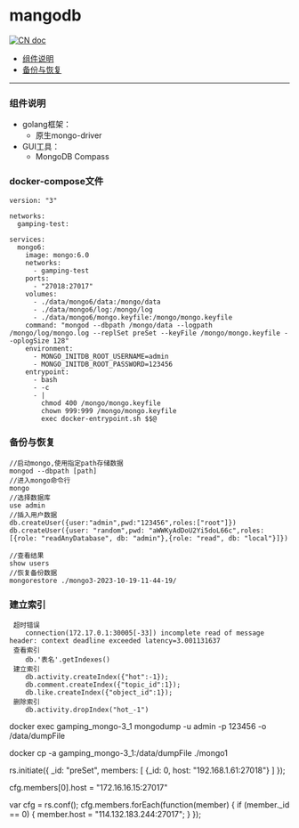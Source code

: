 # mangodb

[![CN doc](https://img.shields.io/badge/文档-中文版-blue.svg)](mongo)

- [组件说明](#组件说明)
- [备份与恢复](#备份与恢复)

---

### 组件说明
*  golang框架：
   * 原生mongo-driver
*  GUI工具：
   * MongoDB Compass
### docker-compose文件
~~~
version: "3"

networks:
  gamping-test:

services:
  mongo6:
    image: mongo:6.0
    networks:
      - gamping-test
    ports:
      - "27018:27017"
    volumes:
      - ./data/mongo6/data:/mongo/data
      - ./data/mongo6/log:/mongo/log
      - ./data/mongo6/mongo.keyfile:/mongo/mongo.keyfile
    command: "mongod --dbpath /mongo/data --logpath /mongo/log/mongo.log --replSet preSet --keyFile /mongo/mongo.keyfile --oplogSize 128"
    environment:
      - MONGO_INITDB_ROOT_USERNAME=admin
      - MONGO_INITDB_ROOT_PASSWORD=123456
    entrypoint:
      - bash
      - -c
      - |
        chmod 400 /mongo/mongo.keyfile
        chown 999:999 /mongo/mongo.keyfile
        exec docker-entrypoint.sh $$@
~~~
### 备份与恢复
~~~
//启动mongo,使用指定path存储数据
mongod --dbpath [path]
//进入mongo命令行
mongo
//选择数据库
use admin
//插入用户数据
db.createUser({user:"admin",pwd:"123456",roles:["root"]})
db.createUser({user: "random",pwd: "aWWKyAdDoU2Yi5doL66c",roles:[{role: "readAnyDatabase", db: "admin"},{role: "read", db: "local"}]})

//查看结果
show users
//恢复备份数据
mongorestore ./mongo3-2023-10-19-11-44-19/
~~~
### 建立索引
~~~
 超时错误
    connection(172.17.0.1:30005[-33]) incomplete read of message header: context deadline exceeded latency=3.001131637
 查看索引
    db.'表名'.getIndexes()
 建立索引
    db.activity.createIndex({"hot":-1});
    db.comment.createIndex({"topic_id":1});
    db.like.createIndex({"object_id":1});
 删除索引
    db.activity.dropIndex("hot_-1")
~~~

docker exec gamping_mongo-3_1 mongodump -u admin -p 123456 -o /data/dumpFile

docker cp -a gamping_mongo-3_1:/data/dumpFile ./mongo1

rs.initiate({
_id: "preSet",
members: [
{_id: 0, host: "192.168.1.61:27018"}
]
});

cfg.members[0].host = "172.16.16.15:27017"

var cfg = rs.conf();
cfg.members.forEach(function(member) {
if (member._id == 0) {
member.host = "114.132.183.244:27017";
}
});
